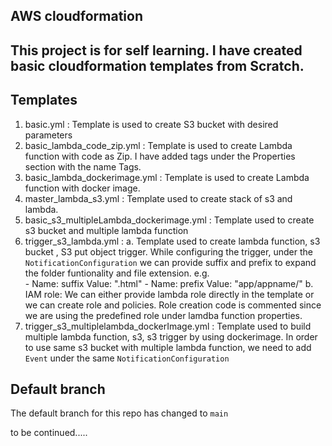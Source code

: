 ## AWS cloudformation

## This project is for self learning. I have created basic cloudformation templates from Scratch.

## Templates
1. basic.yml : Template is used to create S3 bucket with desired parameters
2. basic_lambda_code_zip.yml : Template is used to create Lambda function with code as Zip. I have added tags under the Properties section with the name Tags. 
3. basic_lambda_dockerimage.yml : Template is used to create Lambda function with docker image. 
4. master_lambda_s3.yml : Template used to create stack of s3 and lambda.
5. basic_s3_multipleLambda_dockerimage.yml : Template used to create s3 bucket and multiple lambda function
6. trigger_s3_lambda.yml : 
  a. Template used to create lambda function, s3 bucket , S3 put object trigger. While configuring the trigger, under the `NotificationConfiguration` we can provide suffix and prefix to expand the folder funtionality and file extension. e.g.        
                        - Name: suffix
                          Value: ".html"
                        - Name: prefix
                          Value: "app/appname/"
   b. IAM role: We can either provide lambda role directly in the template or we can create role and policies. Role creation code is commented since we are using the predefined role under lamdba function properties.
7. trigger_s3_multiplelambda_dockerImage.yml : Template used to build multiple lambda function, s3, s3 trigger by using dockerimage. In order to use same s3 bucket with multiple lambda function, we need to add `Event` under the same `NotificationConfiguration`

## Default branch
The default branch for this repo has changed to `main`


to be continued.....



